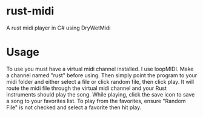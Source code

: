 # rust-midi
A rust midi player in C# using DryWetMidi

# Usage 
To use you must have a virtual midi channel installed. I use loopMIDI. Make a channel named "rust" before using.
Then simply point the program to your midi folder and either select a file or click random file, then click play. 
It will route the midi file through the virtual midi channel and your Rust instruments should play the song.
While playing, click the save icon to save a song to your favorites list. To play from the favorites, 
ensure "Random File" is not checked and select a favorite then hit play.

